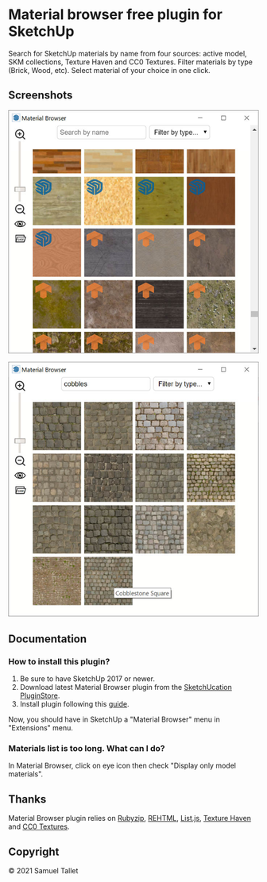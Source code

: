 # Material browser free plugin for SketchUp

Search for SketchUp materials by name from four sources: active model, SKM collections, Texture Haven and CC0 Textures. Filter materials by type (Brick, Wood, etc). Select material of your choice in one click.

Screenshots
-----------

![SketchUp Material Browser Plugin Screen #1](https://github.com/SamuelTS/SketchUp-Material-Browser-Plugin/raw/main/docs/screenshots/sketchup-material-browser-plugin-screenshot-one.jpg)

![SketchUp Material Browser Plugin Screen #2](https://github.com/SamuelTS/SketchUp-Material-Browser-Plugin/raw/main/docs/screenshots/sketchup-material-browser-plugin-screenshot-two.jpg)

Documentation
-------------

### How to install this plugin?

1. Be sure to have SketchUp 2017 or newer.
2. Download latest Material Browser plugin from the [SketchUcation PluginStore](https://sketchucation.com/plugin/2365-material_browser).
3. Install plugin following this [guide](https://www.youtube.com/watch?v=tyM5f81eRno).

Now, you should have in SketchUp a "Material Browser" menu in "Extensions" menu.

### Materials list is too long. What can I do?

In Material Browser, click on eye icon then check "Display only model materials".

Thanks
------

Material Browser plugin relies on [Rubyzip](https://github.com/rubyzip/rubyzip), [REHTML](https://github.com/nazoking/rehtml), [List.js](https://github.com/javve/list.js), [Texture Haven](https://github.com/gregzaal/Texture-Haven) and [CC0 Textures](https://cc0textures.com/).

Copyright
---------

© 2021 Samuel Tallet
